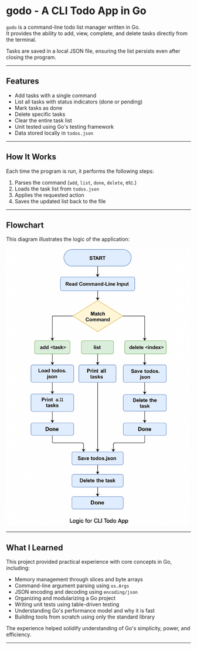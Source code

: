 # godo - A CLI Todo App in Go

`godo` is a command-line todo list manager written in Go.  
It provides the ability to add, view, complete, and delete tasks directly from the terminal.

Tasks are saved in a local JSON file, ensuring the list persists even after closing the program.

---

## Features

- Add tasks with a single command
- List all tasks with status indicators (done or pending)
- Mark tasks as done
- Delete specific tasks
- Clear the entire task list
- Unit tested using Go's testing framework
- Data stored locally in `todos.json`

---

## How It Works

Each time the program is run, it performs the following steps:

1. Parses the command (`add`, `list`, `done`, `delete`, etc.)
2. Loads the task list from `todos.json`
3. Applies the requested action
4. Saves the updated list back to the file

---

## Flowchart

This diagram illustrates the logic of the application:

![CLI Todo Flowchart](flowchart.png)

---

## What I Learned

This project provided practical experience with core concepts in Go, including:

- Memory management through slices and byte arrays
- Command-line argument parsing using `os.Args`
- JSON encoding and decoding using `encoding/json`
- Organizing and modularizing a Go project
- Writing unit tests using table-driven testing
- Understanding Go's performance model and why it is fast
- Building tools from scratch using only the standard library

The experience helped solidify understanding of Go's simplicity, power, and efficiency.

---


